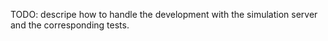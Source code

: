 TODO: descripe how to handle the development with the simulation server and the corresponding tests.
